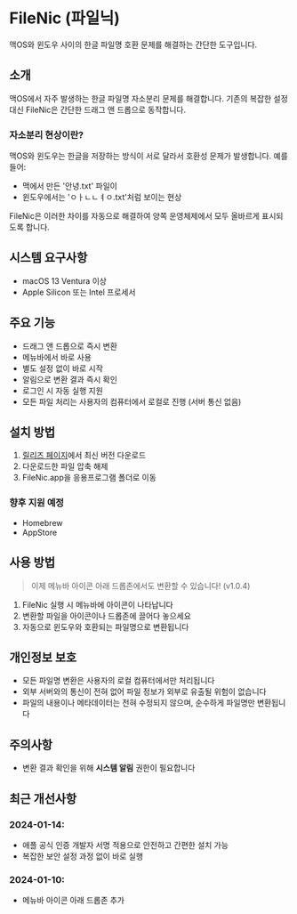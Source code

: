 # FileNic (파일닉)
맥OS와 윈도우 사이의 한글 파일명 호환 문제를 해결하는 간단한 도구입니다.

## 소개
맥OS에서 자주 발생하는 한글 파일명 자소분리 문제를 해결합니다. 기존의 복잡한 설정 대신 FileNic은 간단한 드래그 앤 드롭으로 동작합니다.

### 자소분리 현상이란?
맥OS와 윈도우는 한글을 저장하는 방식이 서로 달라서 호환성 문제가 발생합니다. 예를 들어:
- 맥에서 만든 '안녕.txt' 파일이
- 윈도우에서는 'ㅇㅏㄴㄴㅕㅇ.txt'처럼 보이는 현상

FileNic은 이러한 차이를 자동으로 해결하여 양쪽 운영체제에서 모두 올바르게 표시되도록 합니다.

## 시스템 요구사항
- macOS 13 Ventura 이상
- Apple Silicon 또는 Intel 프로세서

## 주요 기능
- 드래그 앤 드롭으로 즉시 변환
- 메뉴바에서 바로 사용
- 별도 설정 없이 바로 시작
- 알림으로 변환 결과 즉시 확인
- 로그인 시 자동 실행 지원
- 모든 파일 처리는 사용자의 컴퓨터에서 로컬로 진행 (서버 통신 없음)

## 설치 방법
1. [릴리즈 페이지](https://github.com/0126kjw/FileNic/releases/latest)에서 최신 버전 다운로드
2. 다운로드한 파일 압축 해제
3. FileNic.app을 응용프로그램 폴더로 이동

### 향후 지원 예정
- Homebrew
- AppStore

## 사용 방법
> 이제 메뉴바 아이콘 아래 드롭존에서도 변환할 수 있습니다! (v1.0.4)
1. FileNic 실행 시 메뉴바에 아이콘이 나타납니다
2. 변환할 파일을 아이콘이나 드롭존에 끌어다 놓으세요
3. 자동으로 윈도우와 호환되는 파일명으로 변환됩니다

## 개인정보 보호
- 모든 파일명 변환은 사용자의 로컬 컴퓨터에서만 처리됩니다
- 외부 서버와의 통신이 전혀 없어 파일 정보가 외부로 유출될 위험이 없습니다
- 파일의 내용이나 메타데이터는 전혀 수정되지 않으며, 순수하게 파일명만 변환됩니다

## 주의사항
- 변환 결과 확인을 위해 **시스템 알림** 권한이 필요합니다

## 최근 개선사항
### 2024-01-14:
- 애플 공식 인증 개발자 서명 적용으로 안전하고 간편한 설치 가능
- 복잡한 보안 설정 과정 없이 바로 실행

### 2024-01-10:
- 메뉴바 아이콘 아래 드롭존 추가
